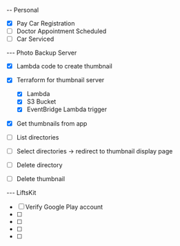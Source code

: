 -- Personal

- [x] Pay Car Registration
- [ ] Doctor Appointment Scheduled
- [ ] Car Serviced

--- Photo Backup Server

- [x] Lambda code to create thumbnail
- [x] Terraform for thumbnail server
    - [x] Lambda
    - [x] S3 Bucket
    - [x] EventBridge Lambda trigger
- [x] Get thumbnails from app

- [ ] List directories
- [ ] Select directories -> redirect to thumbnail display page
- [ ] Delete directory
- [ ] Delete thumbnail

--- LiftsKit

- [ ] Verify Google Play account
- [ ]
- [ ]
- [ ]
- [ ]

